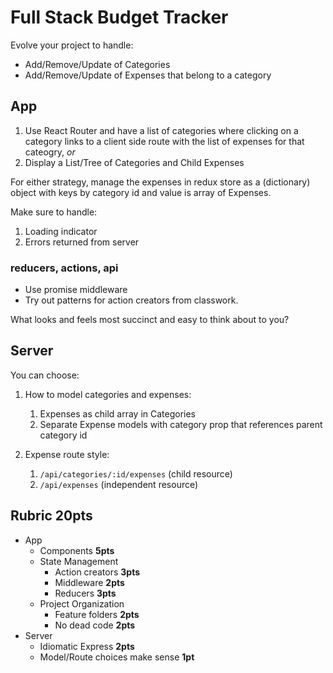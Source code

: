 Full Stack Budget Tracker
===

Evolve your project to handle:

* Add/Remove/Update of Categories
* Add/Remove/Update of Expenses that belong to a category

## App

1. Use React Router and have a list of categories where clicking on a category
links to a client side route with the list of expenses for that cateogry, _or_
1. Display a List/Tree of Categories and Child Expenses

For either strategy, manage the expenses in redux store as a (dictionary) object with keys by category id and
value is array of Expenses.

Make sure to handle:
1. Loading indicator
1. Errors returned from server

### reducers, actions, api

* Use promise middleware
* Try out patterns for action creators from classwork. 

What looks and feels most succinct and easy to think about to you?

## Server

You can choose:

1. How to model categories and expenses:
    1. Expenses as child array in Categories
    1. Separate Expense models with category prop that references parent category id

1. Expense route style:
    1. `/api/categories/:id/expenses` (child resource)
    1. `/api/expenses` (independent resource)

## Rubric **20pts**
* App
    * Components **5pts**
    * State Management
        * Action creators **3pts**
        * Middleware **2pts**
        * Reducers **3pts**
    * Project Organization
        * Feature folders **2pts**
        * No dead code **2pts**
* Server
    * Idiomatic Express **2pts**
    * Model/Route choices make sense **1pt**
